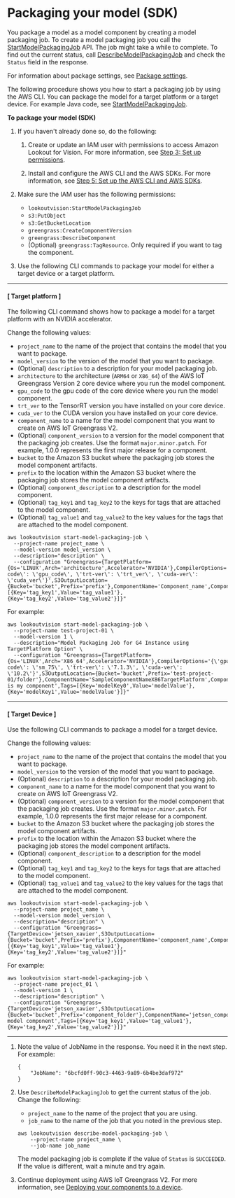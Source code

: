 # Packaging your model \(SDK\)<a name="package-job-sdk"></a>

You package a model as a model component by creating a model packaging job\. To create a model packaging job you call the [StartModelPackagingJob](https://docs.aws.amazon.com/lookout-for-vision/latest/APIReference/API_StartModelPackagingJob) API\. The job might take a while to complete\. To find out the current status, call [DescribeModelPackagingJob](https://docs.aws.amazon.com/lookout-for-vision/latest/APIReference/API_DescribeModelPackagingJob) and check the `Status` field in the response\. 

For information about package settings, see [Package settings](package-settings.md)\.

The following procedure shows you how to start a packaging job by using the AWS CLI\. You can package the model for a target platform or a target device\. For example Java code, see [StartModelPackagingJob](https://github.com/awsdocs/aws-doc-sdk-examples/blob/main/javav2/example_code/lookoutvision/src/main/java/com/example/lookoutvision/StartModelPackagingJob.java)\.

**To package your model \(SDK\)**

1. If you haven't already done so, do the following:

   1. Create or update an IAM user with permissions to access Amazon Lookout for Vision\. For more information, see [Step 3: Set up permissions](su-setup-permissions.md)\. 

   1. Install and configure the AWS CLI and the AWS SDKs\. For more information, see [Step 5: Set up the AWS CLI and AWS SDKs](su-awscli-sdk.md)\.

1. Make sure the IAM user has the following permissions:
   + `lookoutvision:StartModelPackagingJob`
   + `s3:PutObject`
   + `s3:GetBucketLocation`
   + `greengrass:CreateComponentVersion`
   + `greengrass:DescribeComponent`
   + \(Optional\) `greengrass:TagResource`\. Only required if you want to tag the component\.

1. Use the following CLI commands to package your model for either a target device or a target platform\. 

------
#### [ Target platform ]

   The following CLI command shows how to package a model for a target platform with an NVIDIA accelerator\.

   Change the following values:
   + `project_name` to the name of the project that contains the model that you want to package\.
   + `model_version` to the version of the model that you want to package\.
   + \(Optional\) `description` to a description for your model packaging job\.
   + `architecture` to the architecture \(`ARM64` or `X86_64`\) of the AWS IoT Greengrass Version 2 core device where you run the model component\.
   + `gpu_code` to the gpu code of the core device where you run the model component\.
   + `trt_ver` to the TensorRT version you have installed on your core device\.
   + `cuda_ver` to the CUDA version you have installed on your core device\.
   + `component_name` to a name for the model component that you want to create on AWS IoT Greengrass V2\.
   + \(Optional\) `component_version` to a version for the model component that the packaging job creates\. Use the format `major.minor.patch`\. For example, 1\.0\.0 represents the first major release for a component\. 
   + `bucket` to the Amazon S3 bucket where the packaging job stores the model component artifacts\.
   + `prefix` to the location within the Amazon S3 bucket where the packaging job stores the model component artifacts\.
   + \(Optional\) `component_description` to a description for the model component\.
   + \(Optional\) `tag_key1` and `tag_key2` to the keys for tags that are attached to the model component\.
   + \(Optional\) `tag_value1` and `tag_value2` to the key values for the tags that are attached to the model component\.

   ```
   aws lookoutvision start-model-packaging-job \
     --project-name project_name \
     --model-version model_version \
     --description="description" \
     --configuration "Greengrass={TargetPlatform={Os='LINUX',Arch='architecture',Accelerator='NVIDIA'},CompilerOptions='{\'gpu-code\': \'gpu_code\', \'trt-ver\': \'trt_ver\', \'cuda-ver\': \'cuda_ver\'}',S3OutputLocation={Bucket='bucket',Prefix='prefix'},ComponentName='Component_name',ComponentVersion='component_version',ComponentDescription='component_description',Tags=[{Key='tag_key1',Value='tag_value1'}, {Key='tag_key2',Value='tag_value2'}]}"
   ```

   For example:

   ```
   aws lookoutvision start-model-packaging-job \
     --project-name test-project-01 \
     --model-version 1 \
     --description="Model Packaging Job for G4 Instance using TargetPlatform Option" \
     --configuration "Greengrass={TargetPlatform={Os='LINUX',Arch='X86_64',Accelerator='NVIDIA'},CompilerOptions='{\'gpu-code\': \'sm_75\', \'trt-ver\': \'7.1.3\', \'cuda-ver\': \'10.2\'}',S3OutputLocation={Bucket='bucket',Prefix='test-project-01/folder'},ComponentName='SampleComponentNameX86TargetPlatform',ComponentVersion='0.1.0',ComponentDescription='This is my component',Tags=[{Key='modelKey0',Value='modelValue'}, {Key='modelKey1',Value='modelValue'}]}"
   ```

------
#### [ Target Device ]

   Use the following CLI commands to package a model for a target device\.

   Change the following values:
   + `project_name` to the name of the project that contains the model that you want to package\.
   + `model_version` to the version of the model that you want to package\.
   + \(Optional\) `description` to a description for your model packaging job\.
   + `component_name` to a name for the model component that you want to create on AWS IoT Greengrass V2\.
   + \(Optional\) `component_version` to a version for the model component that the packaging job creates\. Use the format `major.minor.patch`\. For example, 1\.0\.0 represents the first major release for a component\. 
   + `bucket` to the Amazon S3 bucket where the packaging job stores the model component artifacts\.
   + `prefix` to the location within the Amazon S3 bucket where the packaging job stores the model component artifacts\.
   + \(Optional\) `component_description` to a description for the model component\.
   + \(Optional\) `tag_key1` and `tag_key2` to the keys for tags that are attached to the model component\.
   + \(Optional\) `tag_value1` and `tag_value2` to the key values for the tags that are attached to the model component\.

   ```
   aws lookoutvision start-model-packaging-job \
     --project-name project_name \
     --model-version model_version \
     --description="description" \
     --configuration "Greengrass={TargetDevice='jetson_xavier',S3OutputLocation={Bucket='bucket',Prefix='prefix'},ComponentName='component_name',ComponentVersion='component_version',ComponentDescription='component_description',Tags=[{Key='tag_key1',Value='tag_value1'}, {Key='tag_key2',Value='tag_value2'}]}"
   ```

   For example:

   ```
   aws lookoutvision start-model-packaging-job \
     --project-name project_01 \
     --model-version 1 \
     --description="description" \
     --configuration "Greengrass={TargetDevice='jetson_xavier',S3OutputLocation={Bucket='bucket',Prefix='component_folder'},ComponentName='jetson_component',ComponentVersion='2.0.0',ComponentDescription='jetson model component',Tags=[{Key='tag_key1',Value='tag_value1'}, {Key='tag_key2',Value='tag_value2'}]}"
   ```

------

1. Note the value of JobName in the response\. You need it in the next step\. For example: 

   ```
   {
       "JobName": "6bcfd0ff-90c3-4463-9a89-6b4be3daf972"
   }
   ```

1. Use `DescribeModelPackagingJob` to get the current status of the job\. Change the following:
   + `project_name` to the name of the project that you are using\.
   + `job_name` to the name of the job that you noted in the previous step\.

   ```
   aws lookoutvision describe-model-packaging-job \
       --project-name project_name \
       --job-name job_name
   ```

   The model packaging job is complete if the value of `Status` is `SUCCEEDED`\. If the value is different, wait a minute and try again\. 

1. Continue deployment using AWS IoT Greengrass V2\. For more information, see [Deploying your components to a device](device-deploy-components.md)\. 